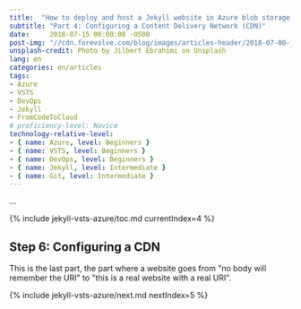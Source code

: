 ```yaml
---
title:  "How to deploy and host a Jekyll website in Azure blob storage using a VSTS continuous deployment pipeline"
subtitle: "Part 4: Configuring a Content Delivery Network (CDN)"
date:     2018-07-15 00:00:00 -0500
post-img: "//cdn.forevolve.com/blog/images/articles-header/2018-07-00-jekyll-vsts-azure-v3.jpg"
unsplash-credit: Photo by Jilbert Ebrahimi on Unsplash
lang: en
categories: en/articles
tags: 
- Azure
- VSTS
- DevOps
- Jekyll
- FromCodeToCloud
# proficiency-level: Novice
technology-relative-level:
- { name: Azure, level: Beginners }
- { name: VSTS, level: Beginners }
- { name: DevOps, level: Beginners }
- { name: Jekyll, level: Intermediate }
- { name: Git, level: Intermediate }
---
```


...<!--more-->

{% include jekyll-vsts-azure/toc.md currentIndex=4 %}

## Step 6: Configuring a CDN

This is the last part, the part where a website goes from "no body will remember the URI" to "this is a real website with a real URI".

{% include jekyll-vsts-azure/next.md nextIndex=5 %}
